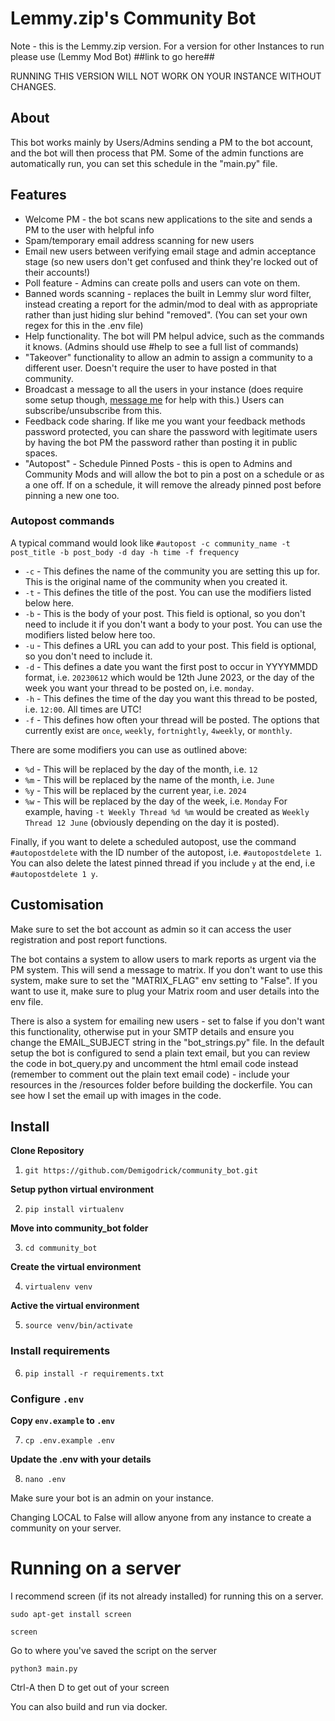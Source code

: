 # Lemmy.zip's Community Bot
Note - this is the Lemmy.zip version. For a version for other Instances to run please use (Lemmy Mod Bot) ##link to go here##

RUNNING THIS VERSION WILL NOT WORK ON YOUR INSTANCE WITHOUT CHANGES.

## About
This bot works mainly by Users/Admins sending a PM to the bot account, and the bot will then process that PM. 
Some of the admin functions are automatically run, you can set this schedule in the "main.py" file.

## Features
- Welcome PM - the bot scans new applications to the site and sends a PM to the user with helpful info
- Spam/temporary email address scanning for new users
- Email new users between verifying email stage and admin acceptance stage (so new users don't get confused and think they're locked out of their accounts!)
- Poll feature - Admins can create polls and users can vote on them. 
- Banned words scanning - replaces the built in Lemmy slur word filter, instead creating a report for the admin/mod to deal with as appropriate rather than just hiding slur behind "removed". (You can set your own regex for this in the .env file)
- Help functionality. The bot will PM helpul advice, such as the commands it knows. (Admins should use #help to see a full list of commands)
- "Takeover" functionality to allow an admin to assign a community to a different user. Doesn't require the user to have posted in that community.
- Broadcast a message to all the users in your instance (does require some setup though, [message me](https://me.lemmy.zip/@demigodrick) for help with this.) Users can subscribe/unsubscribe from this.
- Feedback code sharing. If like me you want your feedback methods password protected, you can share the password with legitimate users by having the bot PM the password rather than posting it in public spaces.
- "Autopost" - Schedule Pinned Posts - this is open to Admins and Community Mods and will allow the bot to pin a post on a schedule or as a one off. If on a schedule, it will remove the already pinned post before pinning a new one too.

### Autopost commands
A typical command would look like `#autopost -c community_name -t post_title -b post_body -d day -h time -f frequency`
- `-c` - This defines the name of the community you are setting this up for. This is the original name of the community when you created it.
- `-t` - This defines the title of the post. You can use the modifiers listed below here.
- `-b` - This is the body of your post. This field is optional, so you don't need to include it if you don't want a body to your post. You can use the modifiers listed below here too.
- `-u` - This defines a URL you can add to your post. This field is optional, so you don't need to include it.
- `-d` - This defines a date you want the first post to occur in YYYYMMDD format, i.e. `20230612` which would be 12th June 2023, or the day of the week you want your thread to be posted on, i.e. `monday`.
- `-h` - This defines the time of the day you want this thread to be posted, i.e. `12:00`. All times are UTC!
- `-f` - This defines how often your thread will be posted. The options that currently exist are `once`, `weekly`, `fortnightly`, `4weekly`, or `monthly`.

There are some modifiers you can use as outlined above:
- `%d` - This will be replaced by the day of the month, i.e. `12`
- `%m` - This will be replaced by the name of the month, i.e. `June`
- `%y` - This will be replaced by the current year, i.e. `2024`
- `%w` - This will be replaced by the day of the week, i.e. `Monday`
For example, having `-t Weekly Thread %d %m` would be created as `Weekly Thread 12 June` (obviously depending on the day it is posted). 


Finally, if you want to delete a scheduled autopost, use the command `#autopostdelete` with the ID number of the autopost, i.e. `#autopostdelete 1`. You can also delete the latest pinned thread if you include `y` at the end, i.e `#autopostdelete 1 y`.


## Customisation
Make sure to set the bot account as admin so it can access the user registration and post report functions.

The bot contains a system to allow users to mark reports as urgent via the PM system. This will send a message to matrix. If you don't want to use this system, make sure to set the "MATRIX_FLAG" env setting to "False". If you want to use it, make sure to plug your Matrix room and user details into the env file.

There is also a system for emailing new users - set to false if you don't want this functionality, otherwise put in your SMTP details and ensure you change the EMAIL_SUBJECT string in the "bot_strings.py" file. 
In the default setup the bot is configured to send a plain text email, but you can review the code in bot_query.py and uncomment the html email code instead (remember to comment out the plain text email code) - include your resources in the 
/resources folder before building the dockerfile. You can see how I set the email up with images in the code.





## Install

**Clone Repository**

1. `git https://github.com/Demigodrick/community_bot.git`

**Setup python virtual environment**

2. `pip install virtualenv`

**Move into community_bot folder**

3. `cd community_bot`

**Create the virtual environment**

4. `virtualenv venv`

**Active the virtual environment**

5. `source venv/bin/activate`

### Install requirements

6. `pip install -r requirements.txt`

### Configure `.env`
**Copy `env.example` to `.env`**

7. `cp .env.example .env`

**Update the .env with your details**

8. `nano .env`

Make sure your bot is an admin on your instance.

Changing LOCAL to False will allow anyone from any instance to create a community on your server.

# Running on a server
I recommend screen (if its not already installed) for running this on a server.

`sudo apt-get install screen`

`screen `

Go to where you've saved the script on the server

`python3 main.py`

Ctrl-A then D to get out of your screen

You can also build and run via docker.
